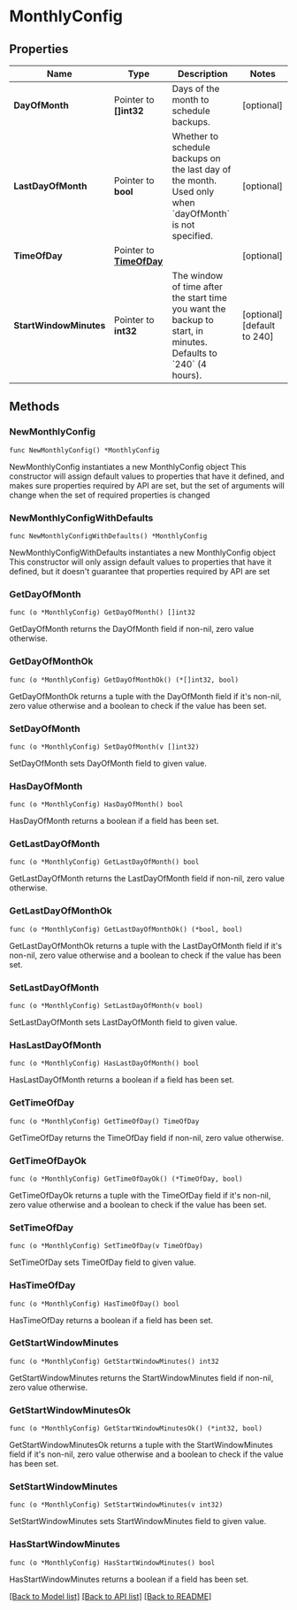 # MonthlyConfig

## Properties

Name | Type | Description | Notes
------------ | ------------- | ------------- | -------------
**DayOfMonth** | Pointer to **[]int32** | Days of the month to schedule backups.  | [optional] 
**LastDayOfMonth** | Pointer to **bool** | Whether to schedule backups on the last day of the month. Used only when &#x60;dayOfMonth&#x60; is not specified.  | [optional] 
**TimeOfDay** | Pointer to [**TimeOfDay**](TimeOfDay.md) |  | [optional] 
**StartWindowMinutes** | Pointer to **int32** | The window of time after the start time you want the backup to start, in minutes. Defaults to &#x60;240&#x60; (4 hours).  | [optional] [default to 240]

## Methods

### NewMonthlyConfig

`func NewMonthlyConfig() *MonthlyConfig`

NewMonthlyConfig instantiates a new MonthlyConfig object
This constructor will assign default values to properties that have it defined,
and makes sure properties required by API are set, but the set of arguments
will change when the set of required properties is changed

### NewMonthlyConfigWithDefaults

`func NewMonthlyConfigWithDefaults() *MonthlyConfig`

NewMonthlyConfigWithDefaults instantiates a new MonthlyConfig object
This constructor will only assign default values to properties that have it defined,
but it doesn't guarantee that properties required by API are set

### GetDayOfMonth

`func (o *MonthlyConfig) GetDayOfMonth() []int32`

GetDayOfMonth returns the DayOfMonth field if non-nil, zero value otherwise.

### GetDayOfMonthOk

`func (o *MonthlyConfig) GetDayOfMonthOk() (*[]int32, bool)`

GetDayOfMonthOk returns a tuple with the DayOfMonth field if it's non-nil, zero value otherwise
and a boolean to check if the value has been set.

### SetDayOfMonth

`func (o *MonthlyConfig) SetDayOfMonth(v []int32)`

SetDayOfMonth sets DayOfMonth field to given value.

### HasDayOfMonth

`func (o *MonthlyConfig) HasDayOfMonth() bool`

HasDayOfMonth returns a boolean if a field has been set.

### GetLastDayOfMonth

`func (o *MonthlyConfig) GetLastDayOfMonth() bool`

GetLastDayOfMonth returns the LastDayOfMonth field if non-nil, zero value otherwise.

### GetLastDayOfMonthOk

`func (o *MonthlyConfig) GetLastDayOfMonthOk() (*bool, bool)`

GetLastDayOfMonthOk returns a tuple with the LastDayOfMonth field if it's non-nil, zero value otherwise
and a boolean to check if the value has been set.

### SetLastDayOfMonth

`func (o *MonthlyConfig) SetLastDayOfMonth(v bool)`

SetLastDayOfMonth sets LastDayOfMonth field to given value.

### HasLastDayOfMonth

`func (o *MonthlyConfig) HasLastDayOfMonth() bool`

HasLastDayOfMonth returns a boolean if a field has been set.

### GetTimeOfDay

`func (o *MonthlyConfig) GetTimeOfDay() TimeOfDay`

GetTimeOfDay returns the TimeOfDay field if non-nil, zero value otherwise.

### GetTimeOfDayOk

`func (o *MonthlyConfig) GetTimeOfDayOk() (*TimeOfDay, bool)`

GetTimeOfDayOk returns a tuple with the TimeOfDay field if it's non-nil, zero value otherwise
and a boolean to check if the value has been set.

### SetTimeOfDay

`func (o *MonthlyConfig) SetTimeOfDay(v TimeOfDay)`

SetTimeOfDay sets TimeOfDay field to given value.

### HasTimeOfDay

`func (o *MonthlyConfig) HasTimeOfDay() bool`

HasTimeOfDay returns a boolean if a field has been set.

### GetStartWindowMinutes

`func (o *MonthlyConfig) GetStartWindowMinutes() int32`

GetStartWindowMinutes returns the StartWindowMinutes field if non-nil, zero value otherwise.

### GetStartWindowMinutesOk

`func (o *MonthlyConfig) GetStartWindowMinutesOk() (*int32, bool)`

GetStartWindowMinutesOk returns a tuple with the StartWindowMinutes field if it's non-nil, zero value otherwise
and a boolean to check if the value has been set.

### SetStartWindowMinutes

`func (o *MonthlyConfig) SetStartWindowMinutes(v int32)`

SetStartWindowMinutes sets StartWindowMinutes field to given value.

### HasStartWindowMinutes

`func (o *MonthlyConfig) HasStartWindowMinutes() bool`

HasStartWindowMinutes returns a boolean if a field has been set.


[[Back to Model list]](../README.md#documentation-for-models) [[Back to API list]](../README.md#documentation-for-api-endpoints) [[Back to README]](../README.md)


